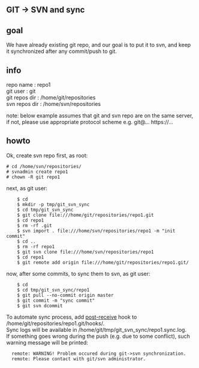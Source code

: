 GIT -> SVN and sync
-----
goal
------
We have already existing git repo, and our goal is to put it to svn, and keep it synchronized after any commit/push to git.


info
-----
repo name : repo1  
git user : git  
git repos dir : /home/git/repositories  
svn repos dir : /home/svn/repositories  

note: below example assumes that git and svn repo are on the same server, if not, please use appropriate protocol scheme e.g. git@... https://...

howto
------
Ok, create svn repo first, as root:
```
# cd /home/svn/repositories/
# svnadmin create repo1
# chown -R git repo1
```

next, as git user:
```
    $ cd 
    $ mkdir -p tmp/git_svn_sync
    $ cd tmp/git_svn_sync
    $ git clone file:///home/git/repositories/repo1.git
    $ cd repo1
    $ rm -rf .git
    $ svn import . file:///home/svn/repositories/repo1 -m "init commit"
    $ cd ..
    $ rm -rf repo1
    $ git svn clone file:///home/svn/repositories/repo1
    $ cd repo1
    $ git remote add origin file:///home/git/repositories/repo1.git/
```
now, after some commits, to sync them to svn, as git user:
```
    $ cd
    $ cd tmp/git_svn_sync/repo1
    $ git pull --no-commit origin master
    $ git commit -m "sync commit"
    $ git svn dcommit
```

To automate sync process, add [post-receive](post-receive) hook to /home/git/repositories/repo1.git/hooks/.  
Sync logs will be available in /home/git/tmp/git_svn_sync/repo1.sync.log.  
If something goes wrong during the push (e.g. due to some conflict), such warning message will be printed:
```
  remote: WARNING! Problem occured during git->svn synchronization.
  remote: Please contact with git/svn administrator.
```
